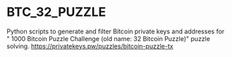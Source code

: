# BTC_32_PUZZLE
Python scripts to generate and filter Bitcoin private keys and addresses for " 1000 Bitcoin Puzzle Challenge (old name: 32 Bitcoin Puzzle)" puzzle solving. https://privatekeys.pw/puzzles/bitcoin-puzzle-tx
